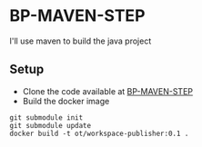 # BP-MAVEN-STEP

I'll use maven to build the java project


## Setup
* Clone the code available at [BP-MAVEN-STEP](https://github.com/OT-BUILDPIPER-MARKETPLACE/BP-MAVEN-STEP)
* Build the docker image

```
git submodule init
git submodule update
docker build -t ot/workspace-publisher:0.1 .
```